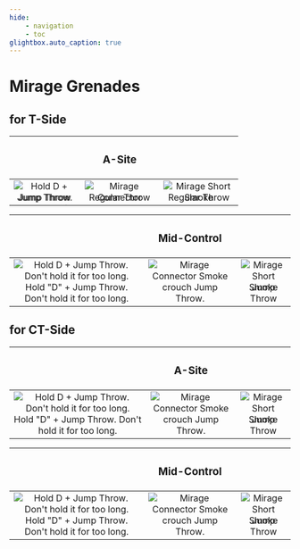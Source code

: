 ```yaml
---
hide:
    - navigation
    - toc
glightbox.auto_caption: true
---
```


# Mirage Grenades

## **for T-Side**

| |<h3>**A-Site**</h3>| |
|:---:|:---:|:---:|
|<div style="position: relative; display: inline-block;"><img src="../../assets/img/mirage_ct_ep_edited.png" alt="Hold D + Jump Throw. Don't hold it for too long." style="position: absolute; top: 0; left: 0; opacity: 100;"><img src="../../assets/img/mirage_ct_full.png" alt="Jump Throw" style="position: relative; z-index: 1; opacity: 0;"></div><br>Jump Throw|<div style="position: relative; display: inline-block;"><img src="../../assets/img/mirage_stairs_ep_edited.png" alt="Mirage Connector Smoke" style="position: absolute; top: 0; left: 0; opacity: 100;"><img src="../../assets/img/mirage_stairs_full.png" alt="Regular Throw" style="position: relative; z-index: 1; opacity: 0;"></div><br>Regular Throw|<div style="position: relative; display: inline-block;"><img src="../../assets/img/mirage_jungle_ep_edited.png" alt="Mirage Short Smoke" style="position: absolute; top: 0; left: 0; opacity: 100;"><img src="../../assets/img/mirage_jungle_full.png" alt="Regular Throw" style="position: relative; z-index: 1; opacity: 0;"></div><br>Regular Throw|

||<h3>**Mid-Control**</h3>||
|:---:|:---:|:---:|
|<div style="position: relative; display: inline-block;"><img src="../../assets/img/mirage_window_ep.png" alt="Hold D + Jump Throw. Don't hold it for too long." style="position: absolute; top: 0; left: 0; opacity: 100;"><img src="../../assets/img/mirage_window_full.png" alt="Hold D + Jump Throw. Don't hold it for too long." style="position: relative; z-index: 1; opacity: 0;"></div><br>Hold "D" + Jump Throw. Don't hold it for too long.|<div style="position: relative; display: inline-block;"><img src="../../assets/img/mirage_connector_ep.png" alt="Mirage Connector Smoke" style="position: absolute; top: 0; left: 0; opacity: 100;"><img src="../../assets/img/mirage_connector_full.png" alt="Hold crouch + Jump Throw" style="position: relative; z-index: 1; opacity: 0;"></div><br>crouch Jump Throw.|<div style="position: relative; display: inline-block;"><img src="../../assets/img/mirage_short_ep.png" alt="Mirage Short Smoke" style="position: absolute; top: 0; left: 0; opacity: 100;"><img src="../../assets/img/mirage_short_full.png" alt="Jump Throw" style="position: relative; z-index: 1; opacity: 0;"></div><br>Jump Throw|

## **for CT-Side**

| |<h3>**A-Site**</h3>| |
|:---:|:---:|:---:|
|<div style="position: relative; display: inline-block;"><img src="../../assets/img/mirage_ct_ep_edited.png" alt="Hold D + Jump Throw. Don't hold it for too long." style="position: absolute; top: 0; left: 0; opacity: 100;"><img src="../../assets/img/mirage_window_full.png" alt="Hold D + Jump Throw. Don't hold it for too long." style="position: relative; z-index: 1; opacity: 0;"></div><br>Hold "D" + Jump Throw. Don't hold it for too long.|<div style="position: relative; display: inline-block;"><img src="../../assets/img/mirage_connector_ep.png" alt="Mirage Connector Smoke" style="position: absolute; top: 0; left: 0; opacity: 100;"><img src="../../assets/img/mirage_connector_full.png" alt="Hold crouch + Jump Throw" style="position: relative; z-index: 1; opacity: 0;"></div><br>crouch Jump Throw.|<div style="position: relative; display: inline-block;"><img src="../../assets/img/mirage_short_ep.png" alt="Mirage Short Smoke" style="position: absolute; top: 0; left: 0; opacity: 100;"><img src="../../assets/img/mirage_short_full.png" alt="Jump Throw" style="position: relative; z-index: 1; opacity: 0;"></div><br>Jump Throw|

||<h3>**Mid-Control**</h3>||
|:---:|:---:|:---:|
|<div style="position: relative; display: inline-block;"><img src="../../assets/img/mirage_window_ep.png" alt="Hold D + Jump Throw. Don't hold it for too long." style="position: absolute; top: 0; left: 0; opacity: 100;"><img src="../../assets/img/mirage_window_full.png" alt="Hold D + Jump Throw. Don't hold it for too long." style="position: relative; z-index: 1; opacity: 0;"></div><br>Hold "D" + Jump Throw. Don't hold it for too long.|<div style="position: relative; display: inline-block;"><img src="../../assets/img/mirage_connector_ep.png" alt="Mirage Connector Smoke" style="position: absolute; top: 0; left: 0; opacity: 100;"><img src="../../assets/img/mirage_connector_full.png" alt="Hold crouch + Jump Throw" style="position: relative; z-index: 1; opacity: 0;"></div><br>crouch Jump Throw.|<div style="position: relative; display: inline-block;"><img src="../../assets/img/mirage_short_ep.png" alt="Mirage Short Smoke" style="position: absolute; top: 0; left: 0; opacity: 100;"><img src="../../assets/img/mirage_short_full.png" alt="Jump Throw" style="position: relative; z-index: 1; opacity: 0;"></div><br>Jump Throw|
